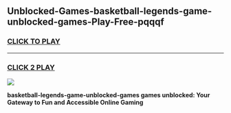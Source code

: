 
## Unblocked-Games-basketball-legends-game-unblocked-games-Play-Free-pqqqf
<h3>
<a href="https://premium76.site?title=basketball-legends-game-unblocked-games&ref=10A">CLICK TO PLAY</a></h3>
<hr>

<h3>
<a href="https://premium76.site?title=basketball-legends-game-unblocked-games&ref=10A">CLICK 2 PLAY</a>
  
</h3>

<a href="https://premium76.site?title=basketball-legends-game-unblocked-games&ref=10A"><img src="https://clearcache.store/games.png"></a>


**basketball-legends-game-unblocked-games games unblocked: Your Gateway to Fun and Accessible Online Gaming**
